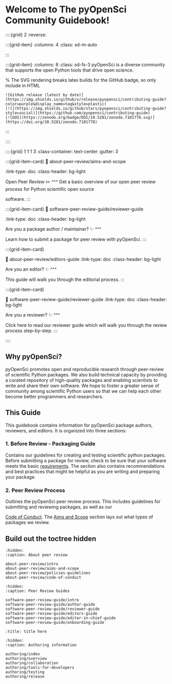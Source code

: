 # Welcome to The pyOpenSci Community Guidebook!

::::{grid} 2
:reverse:

:::{grid-item}
:columns: 4
:class: sd-m-auto

:::  

:::{grid-item}
:columns: 8
:class: sd-fs-3
pyOpenSci is a diverse community that supports the open Python tools that 
drive open science.

<!-- 
Removing button for the time being
```{button-ref} start/your-first-book
:ref-type: doc
:color: primary
:class: sd-rounded-pill float-left


Get Involved (Maybe a link to a get involved page)
``` -->

% The SVG rendering breaks latex builds for the GitHub badge, so only include in HTML
```{only} html
![GitHub release (latest by date)](https://img.shields.io/github/v/release/pyopensci/contributing-guide?color=purple&display_name=tag&style=plastic)
[![](https://img.shields.io/github/stars/pyopensci/contributing-guide?style=social)](https://github.com/pyopensci/contributing-guide)
[![DOI](https://zenodo.org/badge/DOI/10.5281/zenodo.7101778.svg)](https://doi.org/10.5281/zenodo.7101778)
```

:::

::::
<!-- I think this is the end of the header - below begins the next grid-->

::::{grid} 1 1 1 3
:class-container: text-center
:gutter: 3

:::{grid-item-card}
:link: about-peer-review/aims-and-scope

:link-type: doc
:class-header: bg-light

Open Peer Review ✏️
^^^
Get a basic overview of our open peer review process for Python scientific open source

software.
:::

:::{grid-item-card}
:link: software-peer-review-guide/reviewer-guide

:link-type: doc
:class-header: bg-light

Are you a package author / maintainer? ✨
^^^

Learn how to submit a package for peer review with pyOpenSci.
:::

:::{grid-item-card}

:link: about-peer-review/editors-guide
:link-type: doc
:class-header: bg-light

Are you an editor? ✨
^^^

This guide will walk you through the editorial process.
:::

:::{grid-item-card}

:link: software-peer-review-guide/reviewer-guide
:link-type: doc
:class-header: bg-light

Are you a reviewer? ✨
^^^

Click here to read our reviewer guide which will walk you through the review
process step-by-step.
:::

::::


## Why pyOpenSci?
pyOpenSci promotes open and reproducible research through peer-review of 
scientific Python packages. We also build technical capacity by providing a 
curated repository of high-quality packages and enabling scientists to write 
and share their own software. We hope to foster a greater sense of community 
among scientific Python users so that we can help each other become better 
programmers and researchers.

## This Guide
This guidebook contains information for pyOpenSci package authors, reviewers, 
and editors. It is organized into three sections:

### 1. Before Review - Packaging Guide
Contains our guidelines for creating and testing scientific python packages. 
Before submitting a package for review, check to be sure that your software 
meets the basic [requirements](authoring/overview#overview). The section also 
contains recommendations and best practices that might be helpful as you are 
writing and preparing your package.

### 2. Peer Review Process
Outlines the pyOpenSci peer review process. This includes guidelines for 
submitting and reviewing packages, as well as our 

[Code of Conduct](about-peer-review/code-of-conduct). The 
[Aims and Scope](about-peer-review/aims-and-scope) section 
lays out what types of packages we review.

<!-- 
Removing button for the time being
```{button-ref} start/your-first-book
:ref-type: doc
:color: primary
:class: sd-rounded-pill float-left
Get Involved (Maybe a link to a get involved page)
``` -->

## Build out the toctree hidden

```{toctree}
:hidden:
:caption: About peer review

about-peer-review/intro  
about-peer-review/aims-and-scope
about-peer-review/policies-guidelines
about-peer-review/code-of-conduct

```

```{toctree}
:hidden:
:caption: Peer Review Guides

software-peer-review-guide/intro
software-peer-review-guide/author-guide
software-peer-review-guide/reviewer-guide
software-peer-review-guide/editors-guide
software-peer-review-guide/editor-in-chief-guide
software-peer-review-guide/onboarding-guide

:title: title here
```

```{toctree}
:hidden:
:caption: Authoring information

authoring/index
authoring/overview
authoring/collaboration
authoring/tools-for-developers 
authoring/testing 
authoring/release

```

